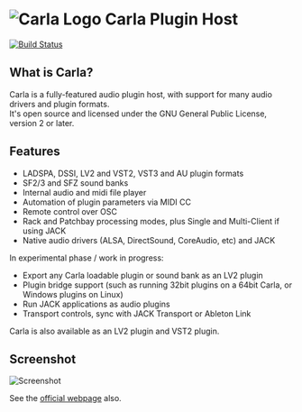 # ![Carla Logo](https://raw.githubusercontent.com/falkTX/Carla/master/resources/48x48/carla.png) Carla Plugin Host
[![Build Status](https://travis-ci.org/falkTX/Carla.png)](https://travis-ci.org/falkTX/Carla)

What is Carla?
---------------

Carla is a fully-featured audio plugin host, with support for many audio drivers and plugin formats.<br>
It's open source and licensed under the GNU General Public License, version 2 or later.

Features
---------

* LADSPA, DSSI, LV2 and VST2, VST3 and AU plugin formats
* SF2/3 and SFZ sound banks
* Internal audio and midi file player
* Automation of plugin parameters via MIDI CC
* Remote control over OSC
* Rack and Patchbay processing modes, plus Single and Multi-Client if using JACK
* Native audio drivers (ALSA, DirectSound, CoreAudio, etc) and JACK

In experimental phase / work in progress:
* Export any Carla loadable plugin or sound bank as an LV2 plugin
* Plugin bridge support (such as running 32bit plugins on a 64bit Carla, or Windows plugins on Linux)
* Run JACK applications as audio plugins
* Transport controls, sync with JACK Transport or Ableton Link

Carla is also available as an LV2 plugin and VST2 plugin.

Screenshot
----------

![Screenshot](http://kxstudio.linuxaudio.org/screenshots/carla.png)


See the [official webpage](http://kxstudio.linuxaudio.org/Applications:Carla) also.
